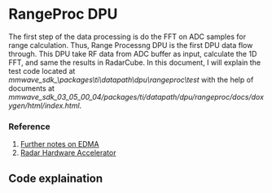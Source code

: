# RangeProc DPU

The first step of the data processing is do the FFT on ADC samples for range calculation. Thus, Range Processng DPU is the first DPU data flow through. This DPU take RF data from ADC buffer as input, calculate the 1D FFT, and same the results in RadarCube. In this document, I will explain the test code located at *mmwave_sdk_<ver>\packages\ti\datapath\dpu\rangeproc\test* with the help of documents at *mmwave_sdk_03_05_00_04/packages/ti/datapath/dpu/rangeproc/docs/doxygen/html/index.html*.
  
  ### Reference
  1. [Further notes on EDMA](https://github.com/pauloohaha/mmwave-radar-from-first-taste-to-give-up/blob/Datapath/Further%20notes%20on%20EDMA.md#further-notes-on-edma)  
  2. [Radar Hardware Accelerator](https://github.com/pauloohaha/mmwave-radar-from-first-taste-to-give-up/blob/Datapath/Further%20notes%20on%20Radar%20Hardware%20Accelerator.md#radar-hardware-accelerator)  
  
## Code explaination
